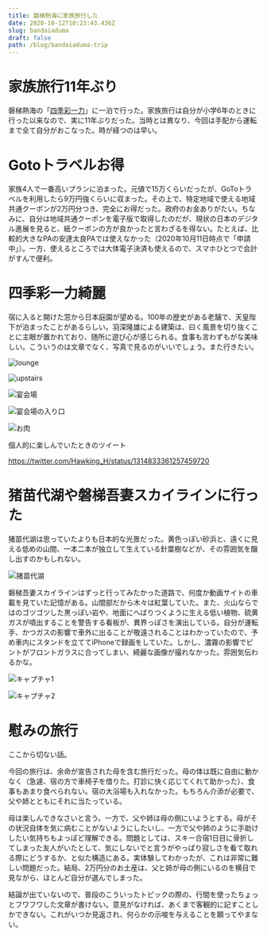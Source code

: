 ```yaml
---
title: 磐梯熱海に家族旅行した
date: 2020-10-12T10:23:43.436Z
slug: bandaiaduma
draft: false
path: /blog/bandaiaduma-trip
---
```

# 家族旅行11年ぶり

磐梯熱海の「[四季彩一力](http://www.ichiriki.com/)」に一泊で行った。家族旅行は自分が小学6年のときに行った以来なので、実に11年ぶりだった。当時とは異なり、今回は手配から運転まで全て自分がおこなった。時が経つのは早い。

# Gotoトラベルお得

家族4人で一番高いプランに泊まった。元値で15万くらいだったが、GoToトラベルを利用したら9万円強くらいに収まった。その上で、特定地域で使える地域共通クーポンが2万円分つき、完全にお得だった。政府のお金ありがたい。ちなみに、自分は地域共通クーポンを電子版で取得したのだが、現状の日本のデジタル進展を見ると、紙クーポンの方が良かったと言わざるを得ない。たとえば、比較的大きなPAの安達太良PAでは使えなかった（2020年10月11日時点で「申請中」）。一方、使えるところでは大体電子決済も使えるので、スマホひとつで会計がすんで便利。

# 四季彩一力綺麗

宿に入ると開けた窓から日本庭園が望める。100年の歴史がある老舗で、天皇陛下が泊まったことがあるらしい。羽深隆雄による建築は、曰く風景を切り抜くことに主眼が置かれており、随所に遊び心が感じられる。食事も言わずもがな美味しい。こういうのは文章でなく、写真で見るのがいいでしょう。また行きたい。

![lounge](../images/292fa1cb-2920-4843-beb2-7bda6c181ffa-8bda7c8f-bf60-4098-a4a5-290f8833c9c0.jpeg "ラウンジ")

![upstairs](../images/432e4de1-6178-47c7-a3b2-02af5bae7cd9-47741fec-c878-40f7-af99-ea7de8217764.jpeg "階段")

![宴会場](../images/c8679091-b272-4c7c-a8fa-90bc92eb825e-f21e3096-6079-4e0a-ac03-54027dcc7039.jpeg "宴会場")

![宴会場の入り口](../images/4ddf6f61-cd10-493e-87d0-7e49cc6bbe0f-235a2d88-e899-4b46-98ee-cc218b10e66b.jpeg "宴会場の入り口")

![お肉](../images/img_4277.jpeg "お肉")

個人的に楽しんでいたときのツイート

https://twitter.com/Hawking_H/status/1314833361257459720

# 猪苗代湖や磐梯吾妻スカイラインに行った

猪苗代湖は思っていたよりも日本的な光景だった。黄色っぽい砂浜と、遠くに見える低めの山間、一本二本が独立して生えている針葉樹などが、その雰囲気を醸し出すのかもしれない。

![猪苗代湖](../images/img_4325.jpeg "猪苗代湖")

磐梯吾妻スカイラインはずっと行ってみたかった道路で、何度か動画サイトの車載を見ていた記憶がある。山間部だから木々は紅葉していた。また、火山ならではのゴツゴツした黒っぽい岩や、地面にへばりつくように生える低い植物、硫黄ガスが噴出することを警告する看板が、異界っぽさを演出している。自分が運転手、かつガスの影響で車外に出ることが敬遠されることはわかっていたので、予め車内にスタンドを立ててiPhoneで録画をしていた。しかし、濃霧の影響でピントがフロントガラスに合ってしまい、綺麗な画像が撮れなかった。雰囲気伝わるかな。

![キャプチャ1](../images/スクリーンショット-2020-10-12-20.05.11.png "キャプチャ1")

![キャプチャ2](../images/スクリーンショット-2020-10-12-20.08.42.png "キャプチャ2")

# 慰みの旅行

ここから切ない話。

今回の旅行は、余命が宣告された母を含む旅行だった。母の体は既に自由に動かなく（急遽、宿の方で車椅子を借りた。打診に快く応じてくれて助かった）、食事もあまり食べられない。宿の大浴場も入れなかった。もちろん介添が必要で、父や姉とともにそれに当たっている。

母は楽しんできなさいと言う。一方で、父や姉は母の側にいようとする。母がその状況自体を気に病むことがないようにしたいし、一方で父や姉のように手助けしたい気持ちもよっぽど理解できる。問題としては、スキー合宿1日目に骨折してしまった友人がいたとして、気にしないでと言うがやっぱり寂しさを看て取れる際にどうするか、と似た構造にある。実体験してわかったが、これは非常に難しい問題だった。結局、2万円分のお土産は、父と姉が母の側にいるのを横目で見ながら、ほとんど自分が選んでしまった。

結論が出ていないので、普段のこういったトピックの際の、行間を使ったちょっとフワフワした文章が書けない。意見がなければ、あくまで客観的に記すことしかできない。これがいつか見返され、何らかの示唆を与えることを願ってやまない。